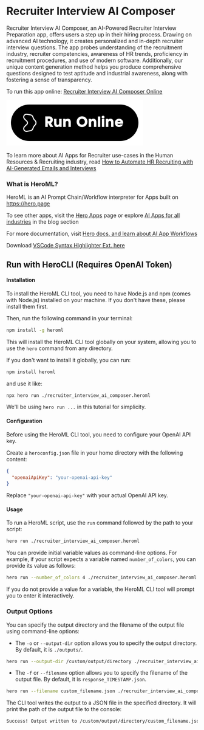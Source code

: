 # Recruiter Interview AI Composer

Recruiter Interview AI Composer, an AI-Powered Recruiter Interview Preparation app, offers users a step up in their hiring process. Drawing on advanced AI technology, it creates personalized and in-depth recruiter interview questions. The app probes understanding of the recruitment industry, recruiter competencies, awareness of HR trends, proficiency in recruitment procedures, and use of modern software. Additionally, our unique content generation method helps you produce comprehensive questions designed to test aptitude and industrial awareness, along with fostering a sense of transparency.

To run this app online: [Recruiter Interview AI Composer Online](https://hero.page/app/recruiter-interview-ai-composer-ai-powered-recruiter-interview-preparation/V3r1bchM6I2PjAnAAc4e)

[![Run Recruiter Interview AI Composer Online](/assets/run.svg)](https://hero.page/app/recruiter-interview-ai-composer-ai-powered-recruiter-interview-preparation/V3r1bchM6I2PjAnAAc4e)

To learn more about AI Apps for Recruiter use-cases in the Human Resources & Recruiting industry, read [How to Automate HR Recruiting with AI-Generated Emails and Interviews](https://hero.page/blog/ai/human-resources-and-recruiting/how-to-automate-hr-recruiting-with-ai-generated-emails-and-interviews/170989)

### What is HeroML?
HeroML is an AI Prompt Chain/Workflow interpreter for Apps built on https://hero.page 

To see other apps, visit the [Hero Apps](https://hero.page/apps) page or explore [AI Apps for all industries](https://hero.page/blog) in the blog section

For more documentation, visit [Hero docs, and learn about AI App Workflows](https://hero.page/tutorials/introduction-to-heroml)

Download [VSCode Syntax Highlighter Ext. here](https://marketplace.visualstudio.com/items?itemName=hero-page.heroml)

## Run with HeroCLI (Requires OpenAI Token)

#### Installation

To install the HeroML CLI tool, you need to have Node.js and npm (comes with Node.js) installed on your machine. If you don't have these, please install them first. 

Then, run the following command in your terminal:

```bash
npm install -g heroml
```

This will install the HeroML CLI tool globally on your system, allowing you to use the `hero` command from any directory.

If you don't want to install it globally, you can run:

```bash
npm install heroml
```

and use it like:

```bash
npx hero run ./recruiter_interview_ai_composer.heroml
```

We'll be using `hero run ...` in this tutorial for simplicity.

#### Configuration

Before using the HeroML CLI tool, you need to configure your OpenAI API key. 

Create a `heroconfig.json` file in your home directory with the following content:

```json
{
  "openaiApiKey": "your-openai-api-key"
}
```

Replace `"your-openai-api-key"` with your actual OpenAI API key.

#### Usage

To run a HeroML script, use the `run` command followed by the path to your script:

```bash
hero run ./recruiter_interview_ai_composer.heroml
```

You can provide initial variable values as command-line options. For example, if your script expects a variable named `number_of_colors`, you can provide its value as follows:

```bash
hero run --number_of_colors 4 ./recruiter_interview_ai_composer.heroml
```

If you do not provide a value for a variable, the HeroML CLI tool will prompt you to enter it interactively.

### Output Options

You can specify the output directory and the filename of the output file using command-line options:

- The `-o` or `--output-dir` option allows you to specify the output directory. By default, it is `./outputs/`.

```bash
hero run --output-dir /custom/output/directory ./recruiter_interview_ai_composer.heroml
```

- The `-f` or `--filename` option allows you to specify the filename of the output file. By default, it is `response_TIMESTAMP.json`.

```bash
hero run --filename custom_filename.json ./recruiter_interview_ai_composer.heroml
```

The CLI tool writes the output to a JSON file in the specified directory. It will print the path of the output file to the console:

```bash
Success! Output written to /custom/output/directory/custom_filename.json
```

